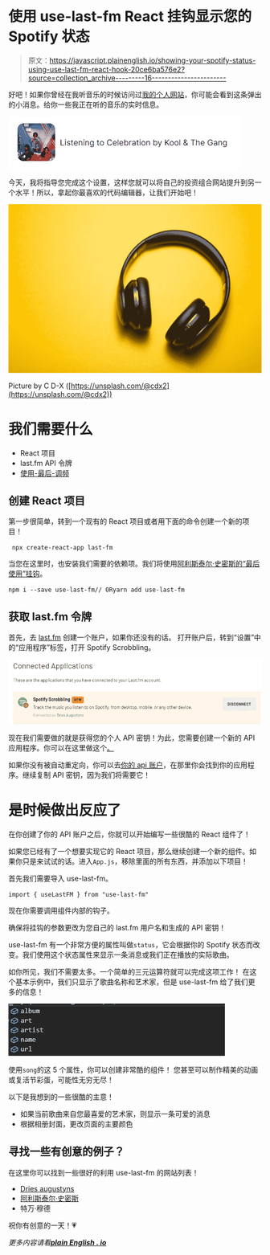 # 使用 use-last-fm React 挂钩显示您的 Spotify 状态

> 原文：<https://javascript.plainenglish.io/showing-your-spotify-status-using-use-last-fm-react-hook-20ce6ba576e2?source=collection_archive---------16----------------------->

好吧！如果你曾经在我听音乐的时候访问过[我的个人网站](https://driaug.com/)，你可能会看到这条弹出的小消息。给你一些我正在听的音乐的实时信息。

![](img/3aa2a2ff84e49d33c42cbfc9a6e16806.png)

今天，我将指导您完成这个设置，这样您就可以将自己的投资组合网站提升到另一个水平！所以，拿起你最喜欢的代码编辑器，让我们开始吧！

![](img/fc54920ec3f9a23e781caefd8dd310ef.png)

Picture by C D-X ([https://unsplash.com/@cdx2](https://unsplash.com/@cdx2))

# 我们需要什么

*   React 项目
*   last.fm API 令牌
*   [使用-最后-调频](https://github.com/alii/use-last-fm/)

## 创建 React 项目

第一步很简单，转到一个现有的 React 项目或者用下面的命令创建一个新的项目！

```
 npx create-react-app last-fm
```

当您在这里时，也安装我们需要的依赖项。我们将使用[阿利斯泰尔·史密斯的“最后使用”挂钩](https://github.com/alii/use-last-fm/)。

```
npm i --save use-last-fm// ORyarn add use-last-fm
```

## 获取 last.fm 令牌

首先，去 [last.fm](https://www.last.fm/) 创建一个账户，如果你还没有的话。
打开账户后，转到“设置”中的“应用程序”标签，打开 Spotify Scrobbling。

![](img/29af68bd0100c64663a4838b0ac6a633.png)

现在我们需要做的就是获得您的个人 API 密钥！为此，您需要创建一个新的 API 应用程序。你可以在这里做这个[。](https://www.last.fm/api/authentication)

如果你没有被自动重定向，你可以去[你的 api 账户](https://www.last.fm/api/accounts)，在那里你会找到你的应用程序。继续复制 API 密钥，因为我们将需要它！

# 是时候做出反应了

在你创建了你的 API 账户之后，你就可以开始编写一些很酷的 React 组件了！

如果您已经有了一个想要实现它的 React 项目，那么继续创建一个新的组件。如果你只是来试试的话。进入`App.js`，移除里面的所有东西，并添加以下项目！

首先我们需要导入 use-last-fm。

```
import { useLastFM } from "use-last-fm"
```

现在你需要调用组件内部的钩子。

确保将挂钩的参数更改为您自己的 last.fm 用户名和生成的 API 密钥！

use-last-fm 有一个非常方便的属性叫做`status`，它会根据你的 Spotify 状态而改变。我们使用这个状态属性来显示一条消息或我们正在播放的实际歌曲。

如你所见，我们不需要太多。一个简单的三元运算符就可以完成这项工作！
在这个基本示例中，我们只显示了歌曲名称和艺术家，但是 use-last-fm 给了我们更多的信息！

![](img/3d4d99592e7a1fc7db4ae20b416cb8c4.png)

使用`song`的这 5 个属性，你可以创建非常酷的组件！
您甚至可以制作精美的动画或复活节彩蛋，可能性无穷无尽！

以下是我想到的一些很酷的主意！

*   如果当前歌曲来自您最喜爱的艺术家，则显示一条可爱的消息
*   根据相册封面，更改页面的主要颜色

## 寻找一些有创意的例子？

在这里你可以找到一些很好的利用 use-last-fm 的网站列表！

*   [Dries augustyns](https://driaug.com/)
*   [阿利斯泰尔·史密斯](https://alistair.cloud/)
*   特万·穆德

祝你有创意的一天！💗

*更多内容请看*[***plain English . io***](http://plainenglish.io)
